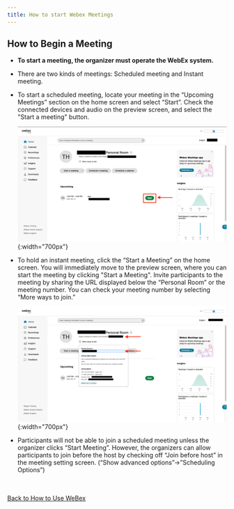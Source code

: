 ```yaml
---
title: How to start Webex Meetings
---
```


## How to Begin a Meeting
* **To start a meeting, the organizer must operate the WebEx system.**
* There are two kinds of meetings: Scheduled meeting and Instant meeting.
* To start a scheduled meeting, locate your meeting in the “Upcoming Meetings” section on the home screen and select “Start”. Check the connected devices and audio on the preview screen, and select the "Start a meeting" button.

	![ホーム画面会議開始](img/webex_meeting_open.PNG){:width="700px"}


* To hold an instant meeting, click the “Start a Meeting” on the home screen. You will immediately move to the preview screen, where you can start the meeting by clicking "Start a Meeting". Invite participants to the meeting by sharing the URL displayed below the “Personal Room” or the meeting number. You can check your meeting number by selecting “More ways to join.”

	![ミーティング情報](img/webex_meeting_id.PNG){:width="700px"}


* Participants will not be able to join a scheduled meeting unless the organizer clicks “Start Meeting”. However, the organizers can allow participants to join before the host by checking off “Join before host” in the meeting setting screen. (“Show advanced options”→”Scheduling Options”) 


<br>
<br>
<a href="index" target="_blank">Back to How to Use WeBex</a>
